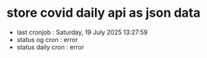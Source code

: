 # store covid daily api as json data

- last cronjob : Saturday, 19 July 2025 13:27:59
- status og cron : error
- status daily cron : error
      
      